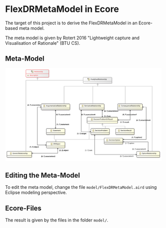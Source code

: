 # FlexDRMetaModel in Ecore

The target of this project is to derive the FlexDRMetaModel in an Ecore-based meta model. 

The meta model is given by Rotert 2016 "Lightweight capture and Visualisation of Rationale" (BTU CS).

## Meta-Model
![Image of Yaktocat](https://github.com/rrcomtech/Ecore-based-FlexDRMetaModel/blob/develop/images/FlexDRMetaModel.svg)

## Editing the Meta-Model
To edit the meta model, change the file `model/FlexDRMetaModel.aird` using Eclipse modeling perspective.

## Ecore-Files
The result is given by the files in the folder `model/`.
